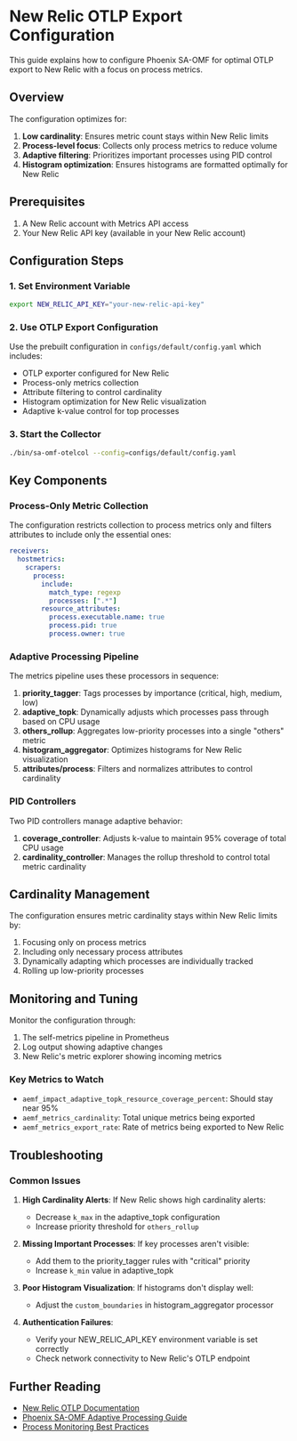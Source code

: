 # New Relic OTLP Export Configuration

This guide explains how to configure Phoenix SA-OMF for optimal OTLP export to New Relic with a focus on process metrics.

## Overview

The configuration optimizes for:
1. **Low cardinality**: Ensures metric count stays within New Relic limits
2. **Process-level focus**: Collects only process metrics to reduce volume
3. **Adaptive filtering**: Prioritizes important processes using PID control
4. **Histogram optimization**: Ensures histograms are formatted optimally for New Relic

## Prerequisites

1. A New Relic account with Metrics API access
2. Your New Relic API key (available in your New Relic account)

## Configuration Steps

### 1. Set Environment Variable

```bash
export NEW_RELIC_API_KEY="your-new-relic-api-key"
```

### 2. Use OTLP Export Configuration

Use the prebuilt configuration in `configs/default/config.yaml` which includes:

- OTLP exporter configured for New Relic
- Process-only metrics collection
- Attribute filtering to control cardinality
- Histogram optimization for New Relic visualization
- Adaptive k-value control for top processes

### 3. Start the Collector

```bash
./bin/sa-omf-otelcol --config=configs/default/config.yaml
```

## Key Components

### Process-Only Metric Collection

The configuration restricts collection to process metrics only and filters attributes to include only the essential ones:

```yaml
receivers:
  hostmetrics:
    scrapers:
      process:
        include:
          match_type: regexp
          processes: [".*"]
        resource_attributes:
          process.executable.name: true
          process.pid: true
          process.owner: true
```

### Adaptive Processing Pipeline

The metrics pipeline uses these processors in sequence:

1. **priority_tagger**: Tags processes by importance (critical, high, medium, low)
2. **adaptive_topk**: Dynamically adjusts which processes pass through based on CPU usage
3. **others_rollup**: Aggregates low-priority processes into a single "others" metric
4. **histogram_aggregator**: Optimizes histograms for New Relic visualization
5. **attributes/process**: Filters and normalizes attributes to control cardinality

### PID Controllers

Two PID controllers manage adaptive behavior:

1. **coverage_controller**: Adjusts k-value to maintain 95% coverage of total CPU usage
2. **cardinality_controller**: Manages the rollup threshold to control total metric cardinality

## Cardinality Management

The configuration ensures metric cardinality stays within New Relic limits by:

1. Focusing only on process metrics
2. Including only necessary process attributes
3. Dynamically adapting which processes are individually tracked
4. Rolling up low-priority processes

## Monitoring and Tuning

Monitor the configuration through:

1. The self-metrics pipeline in Prometheus
2. Log output showing adaptive changes
3. New Relic's metric explorer showing incoming metrics

### Key Metrics to Watch

- `aemf_impact_adaptive_topk_resource_coverage_percent`: Should stay near 95%
- `aemf_metrics_cardinality`: Total unique metrics being exported
- `aemf_metrics_export_rate`: Rate of metrics being exported to New Relic

## Troubleshooting

### Common Issues

1. **High Cardinality Alerts**: If New Relic shows high cardinality alerts:
   - Decrease `k_max` in the adaptive_topk configuration
   - Increase priority threshold for `others_rollup`

2. **Missing Important Processes**: If key processes aren't visible:
   - Add them to the priority_tagger rules with "critical" priority
   - Increase `k_min` value in adaptive_topk

3. **Poor Histogram Visualization**: If histograms don't display well:
   - Adjust the `custom_boundaries` in histogram_aggregator processor

4. **Authentication Failures**:
   - Verify your NEW_RELIC_API_KEY environment variable is set correctly
   - Check network connectivity to New Relic's OTLP endpoint

## Further Reading

- [New Relic OTLP Documentation](https://docs.newrelic.com/docs/more-integrations/open-source-telemetry-integrations/opentelemetry/opentelemetry-setup/)
- [Phoenix SA-OMF Adaptive Processing Guide](../adaptive-processing.md)
- [Process Monitoring Best Practices](../guides/process-monitoring.md)